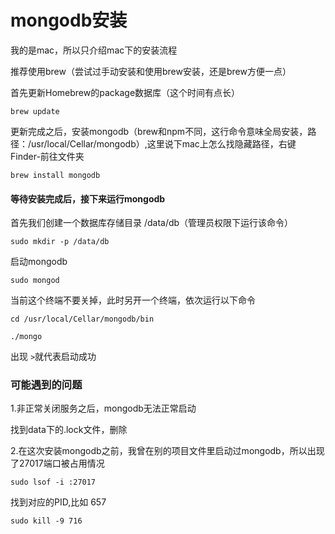 # mongodb安装

 我的是mac，所以只介绍mac下的安装流程

 推荐使用brew（尝试过手动安装和使用brew安装，还是brew方便一点）

 首先更新Homebrew的package数据库（这个时间有点长）
 ```
 brew update
 ```

 更新完成之后，安装mongodb（brew和npm不同，这行命令意味全局安装，路径：/usr/local/Cellar/mongodb）,这里说下mac上怎么找隐藏路径，右键Finder-前往文件夹
 ```
 brew install mongodb
 ```
 #### 等待安装完成后，接下来运行mongodb

 首先我们创建一个数据库存储目录 /data/db（管理员权限下运行该命令）

 ```
 sudo mkdir -p /data/db
 ```
 启动mongodb

 ```
 sudo mongod
 ```
 当前这个终端不要关掉，此时另开一个终端，依次运行以下命令

 ```
 cd /usr/local/Cellar/mongodb/bin
 ```

 ```
 ./mongo
 ```
 出现 ```>```就代表启动成功

 ### 可能遇到的问题

 1.非正常关闭服务之后，mongodb无法正常启动

 找到data下的.lock文件，删除

 2.在这次安装mongodb之前，我曾在别的项目文件里启动过mongodb，所以出现了27017端口被占用情况

 ```
 sudo lsof -i :27017

 ```
 找到对应的PID,比如 657

 ```
 sudo kill -9 716

 ```
